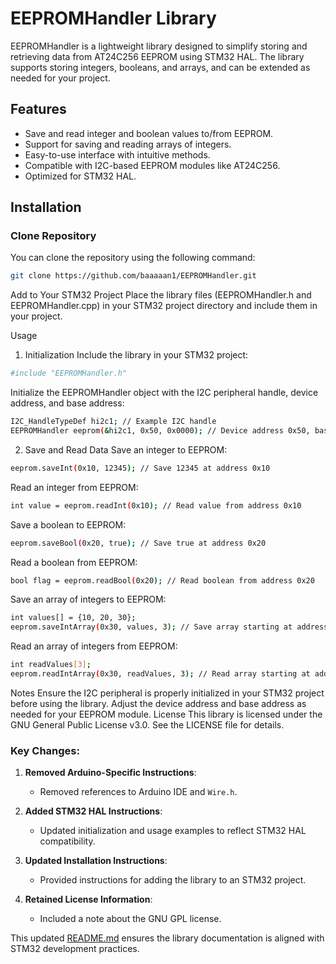 EEPROMHandler Library
=====================

EEPROMHandler is a lightweight library designed to simplify storing and retrieving data from AT24C256 EEPROM using STM32 HAL. The library supports storing integers, booleans, and arrays, and can be extended as needed for your project.

Features
--------

*   Save and read integer and boolean values to/from EEPROM.
*   Support for saving and reading arrays of integers.
*   Easy-to-use interface with intuitive methods.
*   Compatible with I2C-based EEPROM modules like AT24C256.
*   Optimized for STM32 HAL.

Installation
------------

### Clone Repository

You can clone the repository using the following command:

```bash
git clone https://github.com/baaaaan1/EEPROMHandler.git
```

Add to Your STM32 Project
Place the library files (EEPROMHandler.h and EEPROMHandler.cpp) in your STM32 project directory and include them in your project.

Usage
1. Initialization
Include the library in your STM32 project:

```bash
#include "EEPROMHandler.h"
```
Initialize the EEPROMHandler object with the I2C peripheral handle, device address, and base address:

```bash
I2C_HandleTypeDef hi2c1; // Example I2C handle
EEPROMHandler eeprom(&hi2c1, 0x50, 0x0000); // Device address 0x50, base address 0x0000
```
2. Save and Read Data
Save an integer to EEPROM:

```bash
eeprom.saveInt(0x10, 12345); // Save 12345 at address 0x10
```

Read an integer from EEPROM:

```bash
int value = eeprom.readInt(0x10); // Read value from address 0x10
```

Save a boolean to EEPROM:

```bash
eeprom.saveBool(0x20, true); // Save true at address 0x20
```

Read a boolean from EEPROM:

```bash
bool flag = eeprom.readBool(0x20); // Read boolean from address 0x20
```

Save an array of integers to EEPROM:

```bash
int values[] = {10, 20, 30};
eeprom.saveIntArray(0x30, values, 3); // Save array starting at address 0x30
```

Read an array of integers from EEPROM:

```bash
int readValues[3];
eeprom.readIntArray(0x30, readValues, 3); // Read array starting at address 0x30
```

Notes
Ensure the I2C peripheral is properly initialized in your STM32 project before using the library.
Adjust the device address and base address as needed for your EEPROM module.
License
This library is licensed under the GNU General Public License v3.0. See the LICENSE file for details.


### Key Changes:
1. **Removed Arduino-Specific Instructions**:
   - Removed references to Arduino IDE and `Wire.h`.

2. **Added STM32 HAL Instructions**:
   - Updated initialization and usage examples to reflect STM32 HAL compatibility.

3. **Updated Installation Instructions**:
   - Provided instructions for adding the library to an STM32 project.

4. **Retained License Information**:
   - Included a note about the GNU GPL license.

This updated [README.md](http://_vscodecontentref_/2) ensures the library documentation is aligned with STM32 development practices.